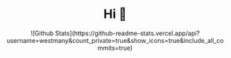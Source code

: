 

<h1 align="center">
  Hi 👏
</h1>

<p align="center">
![Github Stats](https://github-readme-stats.vercel.app/api?username=westmany&count_private=true&show_icons=true&include_all_commits=true)
</p>
